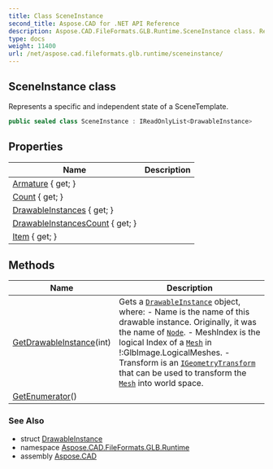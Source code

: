 ```yaml
---
title: Class SceneInstance
second_title: Aspose.CAD for .NET API Reference
description: Aspose.CAD.FileFormats.GLB.Runtime.SceneInstance class. Represents a specific and independent state of a SceneTemplate
type: docs
weight: 11400
url: /net/aspose.cad.fileformats.glb.runtime/sceneinstance/
---
```

## SceneInstance class

Represents a specific and independent state of a SceneTemplate.

```csharp
public sealed class SceneInstance : IReadOnlyList<DrawableInstance>
```

## Properties

| Name | Description |
| --- | --- |
| [Armature](../../aspose.cad.fileformats.glb.runtime/sceneinstance/armature/) { get; } |  |
| [Count](../../aspose.cad.fileformats.glb.runtime/sceneinstance/count/) { get; } |  |
| [DrawableInstances](../../aspose.cad.fileformats.glb.runtime/sceneinstance/drawableinstances/) { get; } |  |
| [DrawableInstancesCount](../../aspose.cad.fileformats.glb.runtime/sceneinstance/drawableinstancescount/) { get; } |  |
| [Item](../../aspose.cad.fileformats.glb.runtime/sceneinstance/item/) { get; } |  |

## Methods

| Name | Description |
| --- | --- |
| [GetDrawableInstance](../../aspose.cad.fileformats.glb.runtime/sceneinstance/getdrawableinstance/)(int) | Gets a [`DrawableInstance`](../drawableinstance/) object, where: - Name is the name of this drawable instance. Originally, it was the name of [`Node`](../../aspose.cad.fileformats.glb/node/). - MeshIndex is the logical Index of a [`Mesh`](../../aspose.cad.fileformats.glb/mesh/) in !:GlbImage.LogicalMeshes. - Transform is an [`IGeometryTransform`](../../aspose.cad.fileformats.glb.transforms/igeometrytransform/) that can be used to transform the [`Mesh`](../../aspose.cad.fileformats.glb/mesh/) into world space. |
| [GetEnumerator](../../aspose.cad.fileformats.glb.runtime/sceneinstance/getenumerator/)() |  |

### See Also

* struct [DrawableInstance](../drawableinstance/)
* namespace [Aspose.CAD.FileFormats.GLB.Runtime](../../aspose.cad.fileformats.glb.runtime/)
* assembly [Aspose.CAD](../../)


